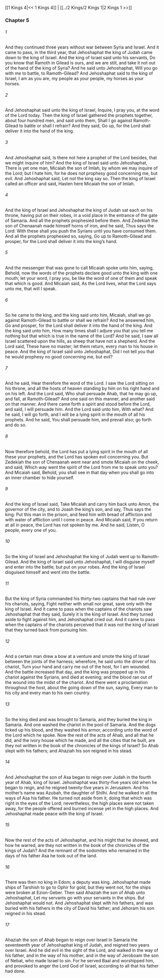 [[1 Kings 4|<< 1 Kings 4]]  |  [[../2 Kings/2 Kings 1|2 Kings 1 >>]]

### Chapter 5
###### 1
And they continued three years without war between Syria and Israel. And it came to pass, in the third year, that Jehoshaphat the king of Judah came down to the king of Israel. And the king of Israel said unto his servants, Do you know that Ramoth in Gilead is ours, and we are still, and take it not out of the hand of the king of Syria? And he said unto Jehoshaphat, Will you go with me to battle, to Ramoth-Gilead? And Jehoshaphat said to the king of Israel, I am as you are, my people as your people, my horses as your horses.

###### 2
And Jehoshaphat said unto the king of Israel, Inquire, I pray you, at the word of the Lord today. Then the king of Israel gathered the prophets together, about four hundred men, and said unto them, Shall I go against Ramoth-Gilead to battle or shall I refrain? And they said, Go up, for the Lord shall deliver it into the hand of the king.

###### 3
And Jehoshaphat said, Is there not here a prophet of the Lord besides, that we might inquire of him? And the king of Israel said unto Jehoshaphat, There is yet one man, Micaiah the son of Imlah, by whom we may inquire of the Lord; but I hate him, for he does not prophesy good concerning me, but evil. And Jehoshaphat said, Let not the king say so. Then the king of Israel called an officer and said, Hasten here Micaiah the son of Imlah.

###### 4
And the king of Israel and Jehoshaphat the king of Judah sat each on his throne, having put on their robes, in a void place in the entrance of the gate of Samaria. And all the prophets prophesied before them. And Zedekiah the son of Chenaanah made himself horns of iron, and he said, Thus says the Lord: With these shall you push the Syrians until you have consumed them. And all the prophets prophesied so, saying, Go up to Ramoth-Gilead and prosper, for the Lord shall deliver it into the king’s hand.

###### 5
And the messenger that was gone to call Micaiah spoke unto him, saying, Behold, now the words of the prophets declare good unto the king with one mouth; let your word, I pray you, be like the word of one of them and speak that which is good. And Micaiah said, As the Lord lives, what the Lord says unto me, that will I speak.

###### 6
So he came to the king, and the king said unto him, Micaiah, shall we go against Ramoth-Gilead to battle or shall we refrain? And he answered him, Go and prosper, for the Lord shall deliver it into the hand of the king. And the king said unto him, How many times shall I adjure you that you tell me nothing but that which is true in the name of the Lord? And he said, I saw all Israel scattered upon the hills, as sheep that have not a shepherd. And the Lord said, These have no master; let them return, every man to his house in peace. And the king of Israel said unto Jehoshaphat, Did I not tell you that he would prophesy no good concerning me, but evil?

###### 7
And he said, Hear therefore the word of the Lord. I saw the Lord sitting on his throne, and all the hosts of heaven standing by him on his right hand and on his left. And the Lord said, Who shall persuade Ahab, that he may go up, and fall, at Ramoth-Gilead? And one said on this manner, and another said on that manner. And there came forth a spirit and stood before the Lord, and said, I will persuade him. And the Lord said unto him, With what? And he said, I will go forth, and I will be a lying spirit in the mouth of all his prophets. And he said, You shall persuade him, and prevail also; go forth and do so.

###### 8
Now therefore behold, the Lord has put a lying spirit in the mouth of all these your prophets, and the Lord has spoken evil concerning you. But Zedekiah the son of Chenaanah went near and smote Micaiah on the cheek, and said, Which way went the spirit of the Lord from me to speak unto you? And Micaiah said, Behold, you shall see in that day when you shall go into an inner chamber to hide yourself.

###### 9
And the king of Israel said, Take Micaiah and carry him back unto Amon, the governor of the city, and to Joash the king’s son, and say, Thus says the king: Put this man in the prison, and feed him with bread of affliction and with water of affliction until I come in peace. And Micaiah said, If you return at all in peace, the Lord has not spoken by me. And he said, Listen, O people, every one of you.

###### 10
So the king of Israel and Jehoshaphat the king of Judah went up to Ramoth-Gilead. And the king of Israel said unto Jehoshaphat, I will disguise myself and enter into the battle; but put on your robes. And the king of Israel disguised himself and went into the battle.

###### 11
But the king of Syria commanded his thirty-two captains that had rule over his chariots, saying, Fight neither with small nor great, save only with the king of Israel. And it came to pass when the captains of the chariots saw Jehoshaphat that they said, Surely it is the king of Israel. And they turned aside to fight against him, and Jehoshaphat cried out. And it came to pass when the captains of the chariots perceived that it was not the king of Israel that they turned back from pursuing him.

###### 12
And a certain man drew a bow at a venture and smote the king of Israel between the joints of the harness; wherefore, he said unto the driver of his chariot, Turn your hand and carry me out of the host, for I am wounded. And the battle increased that day, and the king was propped up in his chariot against the Syrians, and died at evening; and the blood ran out of the wound into the midst of the chariot. And there went a proclamation throughout the host, about the going down of the sun, saying, Every man to his city and every man to his own country.

###### 13
So the king died and was brought to Samaria, and they buried the king in Samaria. And one washed the chariot in the pool of Samaria. And the dogs licked up his blood, and they washed his armor, according unto the word of the Lord which he spoke. Now the rest of the acts of Ahab, and all that he did, and the ivory house which he made, and all the cities that he built, are they not written in the book of the chronicles of the kings of Israel? So Ahab slept with his fathers; and Ahaziah his son reigned in his stead.

###### 14
And Jehoshaphat the son of Asa began to reign over Judah in the fourth year of Ahab, king of Israel. Jehoshaphat was thirty-five years old when he began to reign, and he reigned twenty-five years in Jerusalem. And his mother’s name was Azubah, the daughter of Shilhi. And he walked in all the ways of Asa his father. He turned not aside from it, doing that which was right in the eyes of the Lord; nevertheless, the high places were not taken away, for the people offered and burned incense yet in the high places. And Jehoshaphat made peace with the king of Israel.

###### 15
Now the rest of the acts of Jehoshaphat, and his might that he showed, and how he warred, are they not written in the book of the chronicles of the kings of Judah? And the remnant of the sodomites who remained in the days of his father Asa he took out of the land.

###### 16
There was then no king in Edom; a deputy was king. Jehoshaphat made ships of Tarshish to go to Ophir for gold, but they went not, for the ships were broken at Ezion-Geber. Then said Ahaziah the son of Ahab unto Jehoshaphat, Let my servants go with your servants in the ships. But Jehoshaphat would not. And Jehoshaphat slept with his fathers, and was buried with his fathers in the city of David his father; and Jehoram his son reigned in his stead.

###### 17
Ahaziah the son of Ahab began to reign over Israel in Samaria the seventeenth year of Jehoshaphat king of Judah, and reigned two years over Israel. And he did evil in the sight of the Lord, and walked in the way of his father, and in the way of his mother, and in the way of Jeroboam the son of Nebat, who made Israel to sin. For he served Baal and worshipped him, and provoked to anger the Lord God of Israel, according to all that his father had done.